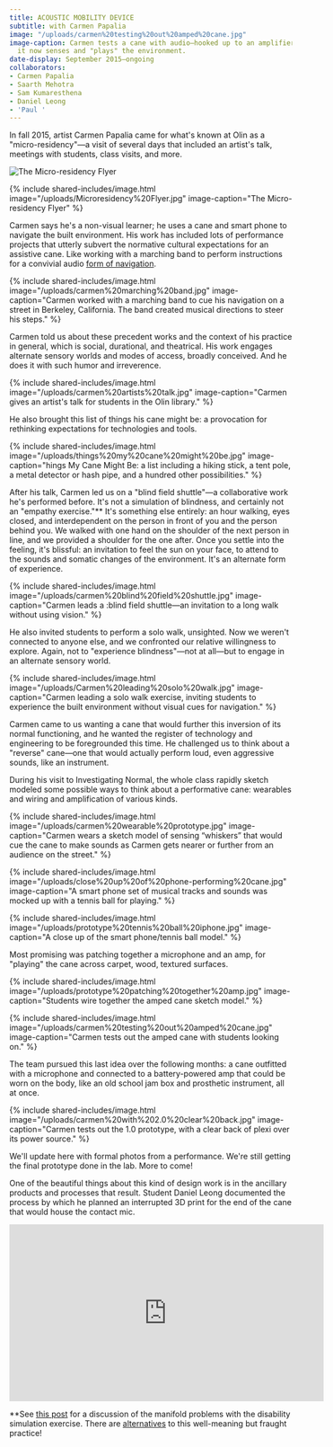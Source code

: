 ```yaml
---
title: ACOUSTIC MOBILITY DEVICE
subtitle: with Carmen Papalia
image: "/uploads/carmen%20testing%20out%20amped%20cane.jpg"
image-caption: Carmen tests a cane with audio—hooked up to an amplifier and microphone,
  it now senses and "plays" the environment.
date-display: September 2015–ongoing
collaborators:
- Carmen Papalia
- Saarth Mehotra
- Sam Kumaresthena
- Daniel Leong
- 'Paul '
---
```


In fall 2015, artist Carmen Papalia came for what's known at Olin as a "micro-residency"—a visit of several days that included an artist's talk, meetings with students, class visits, and more.

![The Micro-residency Flyer](/uploads/Microresidency%20Flyer.jpg)

{% include shared-includes/image.html
  image="/uploads/Microresidency%20Flyer.jpg"
  image-caption="The Micro-residency Flyer" %}

Carmen says he's a non-visual learner; he uses a cane and smart phone to navigate the built environment. His work has included lots of performance projects that utterly subvert the normative cultural expectations for an assistive cane. Like working with a marching band to perform instructions for a convivial audio [form of navigation](http://www.bbc.com/news/blogs-ouch-31749643).

{% include shared-includes/image.html
  image="/uploads/carmen%20marching%20band.jpg"
  image-caption="Carmen worked with a marching band to cue his navigation on a street in Berkeley, California. The band created musical directions to steer his steps." %}

Carmen told us about these precedent works and the context of his practice in general, which is social, durational, and theatrical. His work engages alternate sensory worlds and modes of access, broadly conceived. And he does it with such humor and irreverence.

{% include shared-includes/image.html
  image="/uploads/carmen%20artists%20talk.jpg"
  image-caption="Carmen gives an artist's talk for students in the Olin library." %}

He also brought this list of things his cane might be: a provocation for rethinking expectations for technologies and tools.

{% include shared-includes/image.html
  image="/uploads/things%20my%20cane%20might%20be.jpg"
  image-caption="hings My Cane Might Be: a list including a hiking stick, a tent pole, a metal detector or hash pipe, and a hundred other possibilities." %}

After his talk, Carmen led us on a "blind field shuttle"—a collaborative work he's performed before. It's not a simulation of blindness, and certainly not an "empathy exercise."** It's something else entirely: an hour walking, eyes closed, and interdependent on the person in front of you and the person behind you. We walked with one hand on the shoulder of the next person in line, and we provided a shoulder for the one after. Once you settle into the feeling, it's blissful: an invitation to feel the sun on your face, to attend to the sounds and somatic changes of the environment. It's an alternate form of experience.

{% include shared-includes/image.html
  image="/uploads/carmen%20blind%20field%20shuttle.jpg"
  image-caption="Carmen leads a :blind field shuttle—an invitation to a long walk without using vision." %}

He also invited students to perform a solo walk, unsighted. Now we weren't connected to anyone else, and we confronted our relative willingness to explore. Again, not to "experience blindness"—not at all—but to engage in an alternate sensory world.

{% include shared-includes/image.html
  image="/uploads/Carmen%20leading%20solo%20walk.jpg"
  image-caption="Carmen leading a solo walk exercise, inviting students to experience the built environment without visual cues for navigation." %}

Carmen came to us wanting a cane that would further this inversion of its normal functioning, and he wanted the register of technology and engineering to be foregrounded this time. He challenged us to think about a "reverse" cane—one that would actually perform loud, even aggressive sounds, like an instrument.

During his visit to Investigating Normal, the whole class rapidly sketch modeled some possible ways to think about a performative cane: wearables and wiring and amplification of various kinds.

{% include shared-includes/image.html
  image="/uploads/carmen%20wearable%20prototype.jpg"
  image-caption="Carmen wears a sketch model of sensing &ldquo;whiskers&rdquo; that would cue the cane to make sounds as Carmen gets nearer or further from an audience on the street." %}

{% include shared-includes/image.html
  image="/uploads/close%20up%20of%20phone-performing%20cane.jpg"
  image-caption="A smart phone set of musical tracks and sounds was mocked up with a tennis ball for playing." %}

{% include shared-includes/image.html
  image="/uploads/prototype%20tennis%20ball%20iphone.jpg"
  image-caption="A close up of the smart phone/tennis ball model." %}

Most promising was patching together a microphone and an amp, for "playing" the cane across carpet, wood, textured surfaces.

{% include shared-includes/image.html
  image="/uploads/prototype%20patching%20together%20amp.jpg"
  image-caption="Students wire together the amped cane sketch model." %}

{% include shared-includes/image.html
  image="/uploads/carmen%20testing%20out%20amped%20cane.jpg"
  image-caption="Carmen tests out the amped cane with students looking on." %}

The team pursued this last idea over the following months: a cane outfitted with a microphone and connected to a battery-powered amp that could be worn on the body, like an old school jam box and prosthetic instrument, all at once.

{% include shared-includes/image.html
  image="/uploads/carmen%20with%202.0%20clear%20back.jpg"
  image-caption="Carmen tests out the 1.0 prototype, with a clear back of plexi over its power source." %}

We'll update here with formal photos from a performance. We're still getting the final prototype done in the lab. More to come!

One of the beautiful things about this kind of design work is in the ancillary products and processes that result. Student Daniel Leong documented the process by which he planned an interrupted 3D print for the end of the cane that would house the contact mic.

<iframe width="560" height="315" src="https://www.youtube.com/embed/DwMxNXXVZuo" frameborder="0" allowfullscreen></iframe>



**See [this post](http://www.autistichoya.com/2011/11/whats-wrong-with-disability-awareness.html) for a discussion of the manifold problems with the disability simulation exercise. There are [alternatives](http://www.raggededgemagazine.com/0903/0903ft1.html) to this well-meaning but fraught practice!
